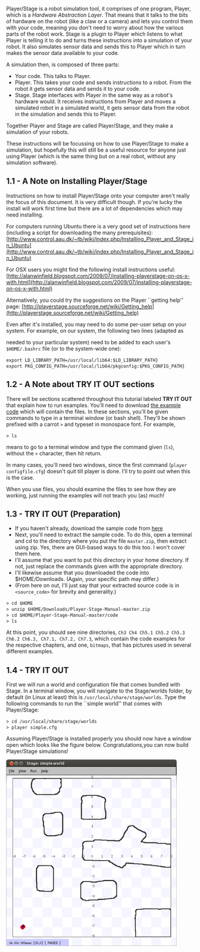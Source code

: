 <!---
# Chapter 1 -  Introduction
--->

Player/Stage is a robot simulation tool, it comprises of one program,
Player, which is a *Hardware Abstraction Layer*. That means that it
talks to the bits of hardware on the robot (like a claw or a camera) and
lets you control them with your code, meaning you don't need to worry about
how the various parts of the robot work. Stage is a plugin to Player which
listens to what Player is telling it to do and turns these instructions
into a simulation of your robot. It also simulates sensor data and sends
this to Player which in turn makes the sensor data available to your code.

A simulation then, is composed of three parts:
* Your code. This talks to Player.
* Player. This takes your code and sends instructions to a robot. From the robot it gets sensor data and sends it to your code.
* Stage. Stage interfaces with Player in the same way as a robot's hardware would. It receives instructions from Player and moves a simulated robot in a simulated world, it gets sensor data from the robot in the simulation and sends this to Player.

Together Player and Stage are called Player/Stage, and they make a simulation of your robots.

These instructions will be focussing on how to use Player/Stage to make a
simulation, but hopefully this will still be a useful resource for anyone
just using Player (which is the same thing but on a real robot, without any simulation software).

## 1.1 - A Note on Installing Player/Stage
Instructions on how to install Player/Stage onto your computer aren't really the focus of this document. It is very difficult though. If you're lucky the install will work first time but there are a lot of dependencies which may need installing. 

For computers running Ubuntu there is a very good set of instructions
here (including a script for downloading the many prerequisites):
[http://www.control.aau.dk/~tb/wiki/index.php/Installing_Player_and_Stage_in_Ubuntu](http://www.control.aau.dk/~tb/wiki/index.php/Installing_Player_and_Stage_in_Ubuntu)

For OSX users you might find the following install instructions useful:
[http://alanwinfield.blogspot.com/2009/07/installing-playerstage-on-os-x-with.html](http://alanwinfield.blogspot.com/2009/07/installing-playerstage-on-os-x-with.html)

Alternatively, you could try the suggestions on the Player ``getting
help'' page:
[http://playerstage.sourceforge.net/wiki/Getting_help](http://playerstage.sourceforge.net/wiki/Getting_help)

Even after it's installed, you may need to do some per-user setup on your
system.  For example, on our system, the following two lines (adapted as


needed to your particular system) need to be
added to each user's `$HOME/.bashrc` file (or to the system-wide one): 
```
export LD_LIBRARY_PATH=/usr/local/lib64:$LD_LIBRARY_PATH}
export PKG_CONFIG_PATH=/usr/local/lib64/pkgconfig:$PKG_CONFIG_PATH}
```

## 1.2 - A Note about TRY IT OUT sections
There will be sections scattered throughout this tutorial labeled **TRY IT OUT**
that explain how to run examples. You'll need to download [the example
code](http://github.com/NickelsLab/Player-Stage-Manual/archive/master.zip) 
which will contain the files. In these sections, you'll be given commands to
type in a terminal
window (or bash shell). They'll be shown prefixed with a carrot `>` and
typeset in monospace font. For example, 

```
> ls
```

means to go to a terminal window and type the command given (`ls`), without
the `>` character, then hit return.

In many cases, you'll need two windows, since the first command (`player
configfile.cfg`) doesn't quit till player is done.  I'll try to point out
when this is the case.

When you use files, you should examine the files to see how they are
working, just running the examples will not teach you (as) much!

## 1.3 - TRY IT OUT (Preparation)

* If you haven't already, download the sample code from [here](http://github.com/NickelsLab/Player-Stage-Manual/archive/master.zip) 
* Next, you'll need to extract the sample code.  To do this, open a
 terminal and cd to the directory where you put the file
 `master.zip`, then extract using zip.  Yes, there are
 GUI-based ways to do this too.  I won't cover them here.
* I'll assume that you want to put this directory in your home directory.
  If not, just replace the commands given with the appropriate directory. 
* I'll likewise assume that you downloaded the code into $HOME/Downloads.
  (Again, your specific path may differ.)
* (From here on out, I'll just say that your extracted source code is in
  `<source_code>` for brevity and generality.)

```tiobox
> cd $HOME
> unzip $HOME/Downloads/Player-Stage-Manual-master.zip
> cd $HOME/Player-Stage-Manual-master/code
> ls
```

At this point, you should see nine directories, `Ch3 Ch4 Ch5.1 Ch5.2 Ch5.3 Ch6.2 Ch6.3, Ch7.1, Ch7.2, Ch7.3`, which contain the code examples for the
respective chapters, and one, `bitmaps`, that has pictures used in several
different examples.

## 1.4 - TRY IT OUT
First we will run a world and configuration file that comes bundled with
  Stage. In a terminal window, you will navigate to the Stage/worlds folder, by
  default (in Linux at least) this is `/usr/local/share/stage/worlds`. Type
  the following commands to run the ``simple world'' that comes with
  Player/Stage: 
```tiobox
> cd /usr/local/share/stage/worlds
> player simple.cfg
```

Assuming Player/Stage is installed properly you should now have a window open which looks like the figure below.  Congratulations,you can now build Player/Stage simulations!

![The simple.cfg world after being run](pics/simpleworld.png)

